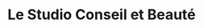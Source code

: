 ---
title: "Le Studio Conseil et Beauté"
url: /conques-sur-orbiel/le-studio-conseil-et-beaute/
shop: beauté
---